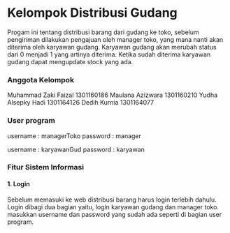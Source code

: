 # Kelompok Distribusi Gudang

Progam ini tentang distribusi barang dari gudang ke toko, sebelum pengiriman dilakukan pengajuan oleh manager toko, yang mana nanti akan diterima oleh karyawan gudang. Karyawan gudang akan merubah status dari 0 menjadi 1 yang artinya diterima. Ketika sudah diterima karyawan gudang dapat mengupdate stock yang ada.

### Anggota Kelompok
Muhammad Zaki Faizal 1301160186
Maulana Azizwara	1301160210
Yudha Alsepky Hadi	1301164126
Dedih Kurnia	1301164077

### User program
username : managerToko
password : manager

username : karyawanGud
password : karyawan

### Fitur Sistem Informasi
#### 1. Login
Sebelum memasuki ke web distribusi barang harus login terlebih dahulu. Login dibagi dua bagian yaitu, login karyawan gudang dan manager toko. masukkan username dan password yang sudah ada seperti di bagian user program.  
